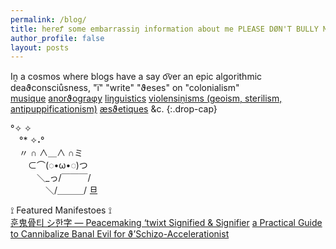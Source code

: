 ```yaml
---
permalink: /blog/
title: hereꝬ some embarrassiŋ information about me PLEASE DØN'T BULLY ME W/ IT
author_profile: false
layout: posts
---
```

Iṋ a cꙩsmꙩs where blogs have a say o͡ver an epic algorithmic deaϑconsciůsness, "ï" "write" "ϑeses" on "colonialism"<br>
<a href="https://cryotato.github.io/tags/#music" class="btn">musique</a> <a href="https://cryotato.github.io/tags/#orthography" class="btn">anorϑograφy</a> <a href="https://cryotato.github.io/tags/#linguistics" class="btn">liŋguistics</a> <a href="https://cryotato.github.io/tags/#politics" class="btn">violensiṋisms (geoism, sterilism, antipuppificationism)</a> <a href="https://cryotato.github.io/tags/#design" class="btn">æsϑetiques</a> &c.
{:.drop-cap}

°✧           ✧<br>
　°*  ✧˖°<br>
　〃  ∩   ∧＿∧ ∩ミ<br>
　　⊂⌒(◌•ω•◌)つ<br>
　　　＼_っ/￣￣￣/<br>
　　　　＼/＿＿＿/  旦<br>

 ⟟ Featured Manifestoes ⟟ <br>
<a href="https://cryotato.github.io/pictophenomes/" class="btn">훈鬼骨티 シ한字 — Peacemaking ‘twixt Signified & Signifier</a>
<a href="https://cryotato.github.io/on-crueltisquadesqueia/" class="btn">a Practical Guide to Cannibalize Banal Evil for ϑ’Schizo-Accelerationist</a>
